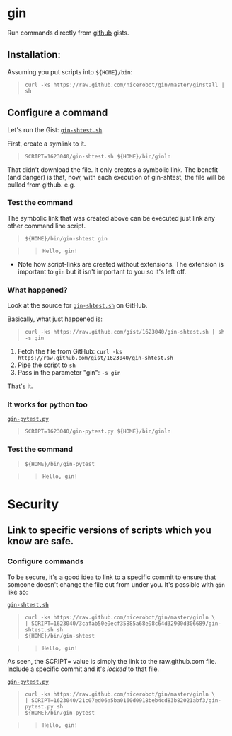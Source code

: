 # gin

Run commands directly from [github](https://gist.github.com/) gists.

## Installation:

Assuming you put scripts into `${HOME}/bin`:

>     curl -ks https://raw.github.com/nicerobot/gin/master/ginstall | sh

## Configure a command

Let's run the Gist: [`gin-shtest.sh`](https://raw.github.com/gist/1623040/gin-shtest.sh).

First, create a symlink to it.

>     SCRIPT=1623040/gin-shtest.sh ${HOME}/bin/ginln

That didn't download the file. It only creates a symbolic link. The benefit (and danger) is that, now, with each execution of gin-shtest, the file will be pulled from github. e.g.

### Test the command

The symbolic link that was created above can be executed just link any other command line script.

>     ${HOME}/bin/gin-shtest gin

>>     Hello, gin!

- Note how script-links are created without extensions. The extension is important to `gin` but it isn't important to you so it's left off.

### What happened?

Look at the source for [`gin-shtest.sh`](https://raw.github.com/gist/1623040/gin-shtest.sh) on GitHub.

Basically, what just happened is:

>     curl -ks https://raw.github.com/gist/1623040/gin-shtest.sh | sh -s gin

1. Fetch the file from GitHub: `curl -ks https://raw.github.com/gist/1623040/gin-shtest.sh`
2. Pipe the script to `sh`
3. Pass in the parameter "gin": `-s gin`

That's it.

### It works for python too

[`gin-pytest.py`](https://raw.github.com/gist/1623040/gin-pytest.py)

>     SCRIPT=1623040/gin-pytest.py ${HOME}/bin/ginln

### Test the command

>     ${HOME}/bin/gin-pytest

>>     Hello, gin!

# Security

## Link to specific versions of scripts which you know are safe.

### Configure commands

To be secure, it's a good idea to link to a specific commit to ensure that someone doesn't change the file out from under you. It's possible with `gin` like so:

[`gin-shtest.sh`](https://raw.github.com/gist/1623040/3cafab50e9ecf35885a68e98c64d32900d306689/gin-shtest.sh)

>     curl -ks https://raw.github.com/nicerobot/gin/master/ginln \
>     | SCRIPT=1623040/3cafab50e9ecf35885a68e98c64d32900d306689/gin-shtest.sh sh
>     ${HOME}/bin/gin-shtest

>>     Hello, gin!

As seen, the SCRIPT= value is simply the link to the raw.github.com file. Include a specific commit and it's _locked_ to that file.

[`gin-pytest.py`](https://raw.github.com/gist/1623040/21c07ed06a5ba0160d0918beb4cd83b82021abf3/gin-pytest.py)

>     curl -ks https://raw.github.com/nicerobot/gin/master/ginln \
>     | SCRIPT=1623040/21c07ed06a5ba0160d0918beb4cd83b82021abf3/gin-pytest.py sh
>     ${HOME}/bin/gin-pytest

>>     Hello, gin!

